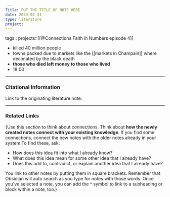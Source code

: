 ```yaml
---
Title: PUT THE TITLE OF NOTE HERE
date: 2023-01-31
type: literature
project:
---
```

tags:: 
projects::[[@Connections Faith in Numbers episode 4]]


-   killed 40 million people
- towns packed due to markets like the [[markets in Champain]] where decimated by the black death
- **those who died left money to those who lived**
- 18:00

---
### Citational Information

Link to the originating literature note.

---

### Related Links

{Use this section to think about connections. Think about **how the newly created notes connect with your existing knowledge**. If you find some connections, connect the new notes with the older notes already in your system.To find these, ask:

-   How does this idea fit into what I already know?
-   What does this idea mean for some other idea that I already have?
-   Does this add to, contradict, or explain another idea that I already have?

You link to other notes by putting them in square brackets. Remember that Obsidian will auto search as you type for notes with those words. Once you've selected a note, you can add the ^ symbol to link to a subheading or block within a note, too.}